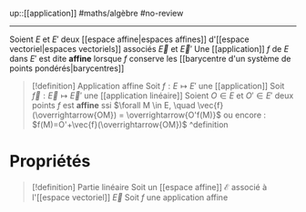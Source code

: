 up::[[application]]
#maths/algèbre #no-review 

---


Soient $E$ et $E'$ deux [[espace affine|espaces affines]] d'[[espace vectoriel|espaces vectoriels]] associés $\vec{E}$ et $\vec{E}'$
Une [[application]] $f$ de $E$ dans $E'$ est dite **affine** lorsque $f$ conserve les [[barycentre d'un système de points pondérés|barycentres]]

> [!definition] Application affine
> Soit $f : E \mapsto E'$ une [[application]]
> Soit $\vec{f} : \vec{E}\mapsto \vec{E}'$ une [[application linéaire]] 
> Soient $O \in E$ et $O' \in E'$ deux points
> $f$ est **affine** ssi $\forall M \in E, \quad \vec{f}(\overrightarrow{OM}) = \overrightarrow{O'f(M)}$
> ou encore :
> $f(M)=O'+\vec{f}(\overrightarrow{OM})$
^definition

# Propriétés 

> [!definition] Partie linéaire 
> Soit un [[espace affine]] $\mathcal{E}$ associé à l'[[espace vectoriel]] $\vec{E}$
> Soit $f$ une application affine
> 